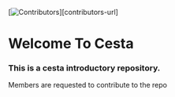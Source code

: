 [![Contributors][contributors-shield]][contributors-url]
# Welcome To Cesta

### This is a cesta introductory repository.

Members are requested to contribute to the repo 



[contributors-shield]: https://img.shields.io/github/contributors/Cesta-society/Cesta?style=flat-square
